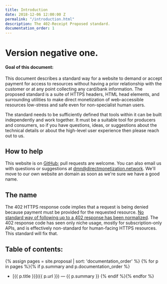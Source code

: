 ```yaml
---
title: Introduction
date: 2018-12-06 12:00:00 Z
permalink: "/introduction.html"
description: The 402-Receipt Proposed standard.
documentation_order: 1
---
```


# Version negative one.
#### Goal of this document:
This document describes a standard way for a website to demand or accept payment for access to resources without having a prior relationship with the customer or at any point collecting any card/bank information. The proposed standard is a suite of HTTPS headers, HTML head elements, and surrounding utilities to make direct monetization of web-accessible resources low-stress and safe even for non-specialist human users.

The standard needs to be sufficiently defined that tools within it can be built independently and work together. It must be a suitable tool for producers and consumers, so if you have questions, ideas, or suggestions about the technical details or about the high-level user experience then please reach out to us. 

## How to help
This website is on [GitHub](https://github.com/ShapeOfMatter/direct-monetization-static); pull requests are welcome. You can also email us with questions or suggestions at <dmn@directmonetization.network>.
We'll move to our own website an domain as soon as we're sure we have a good name.

## The name
The 402 HTTPS response code implies that a request is being denied because payment must be provided for the requested resource. [No standard way of following up to a 402 response has been normalized](https://en.wikipedia.org/wiki/List_of_HTTP_status_codes#402). The 402 response code has seen only niche usage, mostly for subscription-only APIs, and is effectively non-standard for human-facing HTTPS resources. This standard will fix that.

## Table of contents:
{% assign pages = site.proposal | sort: 'documentation_order' %}
{% for p in pages %}{% if p.summary and p.documentation_order %}
  - [{{ p.title }}]({{ p.url }}) — {{ p.summary }}
{% endif %}{% endfor %}

